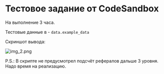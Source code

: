 # Тестовое задание от CodeSandbox

На выполнение 3 часа.

Тестовые данные в - `data.example_data`

Скриншот вывода:

![img_2.png](img_2.png)


P.S.: В скрипте не предусмотрел подсчёт рефералов дальше 3 уровня. Надо время на реализацию.